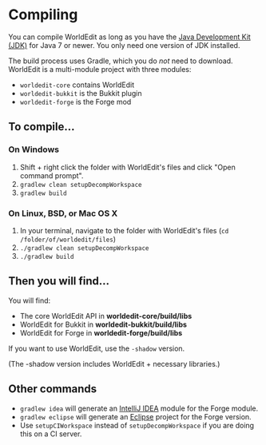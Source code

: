 Compiling
=========

You can compile WorldEdit as long as you have the [Java Development Kit (JDK)](http://www.oracle.com/technetwork/java/javase/downloads/index-jsp-138363.html) for Java 7 or newer. You only need one version of JDK installed.

The build process uses Gradle, which you do *not* need to download. WorldEdit is a multi-module project with three modules:

* `worldedit-core` contains WorldEdit
* `worldedit-bukkit` is the Bukkit plugin
* `worldedit-forge` is the Forge mod

## To compile...

### On Windows

1. Shift + right click the folder with WorldEdit's files and click "Open command prompt".
2. `gradlew clean setupDecompWorkspace`
3. `gradlew build`

### On Linux, BSD, or Mac OS X

1. In your terminal, navigate to the folder with WorldEdit's files (`cd /folder/of/worldedit/files`)
2. `./gradlew clean setupDecompWorkspace`
3. `./gradlew build`

## Then you will find...

You will find:

* The core WorldEdit API in **worldedit-core/build/libs**
* WorldEdit for Bukkit in **worldedit-bukkit/build/libs**
* WorldEdit for Forge in **worldedit-forge/build/libs**

If you want to use WorldEdit, use the `-shadow` version.

(The -shadow version includes WorldEdit + necessary libraries.)

## Other commands

* `gradlew idea` will generate an [IntelliJ IDEA](http://www.jetbrains.com/idea/) module for the Forge module.
* `gradlew eclipse` will generate an [Eclipse](https://www.eclipse.org/downloads/) project for the Forge version.
* Use `setupCIWorkspace` instead of `setupDecompWorkspace` if you are doing this on a CI server.
